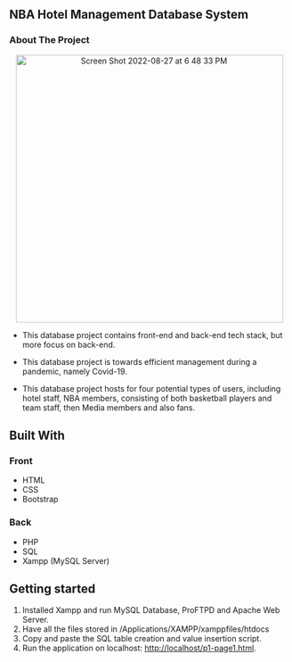 ## NBA Hotel Management Database System



### About The Project
<p align="center">
<img width="480" alt="Screen Shot 2022-08-27 at 6 48 33 PM" src="https://user-images.githubusercontent.com/75557717/187050629-10259713-0bb6-4237-9cbd-c8f12249f406.png">
</p>

* This database project contains front-end and back-end tech stack, but more focus on back-end.
* This database project is towards efficient management during a pandemic, namely Covid-19.

* This database project hosts for four potential types of users, including hotel staff, NBA members, consisting of both basketball players and team staff, then Media members and also fans.

## Built With

### Front
* HTML
* CSS
* Bootstrap

### Back
* PHP
* SQL
* Xampp (MySQL Server)

## Getting started

1. Installed Xampp and run MySQL Database, ProFTPD and Apache Web Server.
2. Have all the files stored in /Applications/XAMPP/xamppfiles/htdocs
3. Copy and paste the SQL table creation and value insertion script.
4. Run the application on localhost: [http://localhost/p1-page1.html](http://localhost/p1-page1.html).
